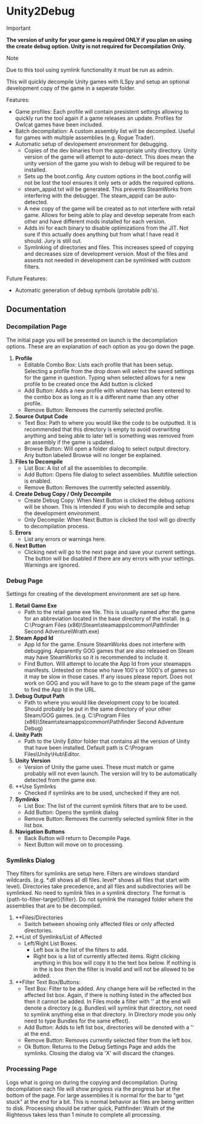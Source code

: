 
# Unity2Debug

> [!IMPORTANT]
> **The version of unity for your game is required ONLY if you plan on using the create debug option. Unity is not required for Decompilation Only.**

> [!NOTE]
> Due to this tool using symlink functionality it must be run as admin.

This will quickly decompile Unity games with ILSpy and setup an optional development copy of the game in a seperate folder.

Features:
* Game profiles: Each profile will contain presistent settings allowing to quickly run the tool again if a game releases an update.  Profiles for Owlcat games have been included.
* Batch decompilation: A custom assembly list will be decompiled. Useful for games with multiple assemblies (e.g. Rogue Trader).
* Automatic setup of devlopement environment for debugging.
  * Copies of the dev binaries from the appropriate unity directory. Unity version of the game will attempt to auto-detect. This does mean the unity version of the game you wish to debug will be required to be installed.
  * Sets up the boot.config.  Any custom options in the boot.config will not be lost the tool ensures it only sets or adds the required options.
  * steam_appid.txt will be generated. This prevents SteamWorks from interfering with the debugger. The steam_appid can be auto-detected.
  * A new copy of the game will be created as to not interfere with retail game. Allows for being able to play and develop seperate from each other and have different mods installed for each version.
  * Adds ini for each binary to disable optimizations from the JIT. Not sure if this actually does anything but from what I have read it should. Jury is still out.
  * Symlinking of directories and files. This increases speed of copying and decreases size of development version. Most of the files and assests not needed in development can be symlinked with custom filters.

Future Features:
* Automatic generation of debug symbols (protable pdb's).

## Documentation

### Decompilation Page

The initial page you will be presented on launch is the decompilation options. These are an explanation of each option as you go down the page.

1. **Profile**
    * Editable Combo Box: Lists each profile that has been setup. Selecting a profile from the drop down will select the saved settings for the game in question. Typing when selected allows for a new profile to be created once the Add button is clicked
    * Add Button: Adds a new profile with whatever has been entered to the combo box as long as it is a different name than any other profile.
    * Remove Button: Removes the currently selected profile.
3. **Source Output Code**
   * Text Box: Path to where you would like the code to be outputted. It is recommended that this directory is empty to avoid overwriting anything and being able to later tell is something was removed from an assembly if the game is updated.
   * Browse Button: Will open a folder dialog to select output directory. Any button labeled Browse will no longer be explained.
4. **Files to Decompile**
   * List Box: A list of all the assemblies to decompile.
   * Add Button: Opens file dialog to select assemblies. Multifile selection is enabled.
   * Remove Button: Removes the currently selected assembly.
5. **Create Debug Copy / Only Decompile**
   * Create Debug Copy: When Next Button is clicked the debug options will be shown. This is intended if you wish to decompile and setup the development environment.
   * Only Decompile: When Next Button is clicked the tool will go directly to decompilation process.
6. **Errors**
   * List any errors or warnings here.
7. **Next Button**
   * Clicking next will go to the next page and save your current settings. The button will be disabled if there are any errors with your settings. Warnings are ignored.

### Debug Page

Settings for creating of the development environment are set up here.

1. **Retail Game Exe**
   * Path to the retail game exe file.  This is usually named after the game for an abbreviation located in the base directory of the install. (e.g. C:\Program Files (x86)\Steam\steamapps\common\Pathfinder Second Adventure\Wrath.exe)
2. **Steam Appd Id**
   * App Id for the game. Ensure SteamWorks does not interfere with debugging. Apparently GOG games that are also released on Steam may have SteamWorks so it is recommended to include it.
   * Find Button. Will attempt to locate the App Id from your steamapps manifests. Untested on those who have 100's or 1000's of games so it may be slow in those cases. If any issues please report. Does not work on GOG and you will have to go to the steam page of the game to find the App Id in the URL.
3. **Debug Output Path**
   * Path to where you would like development copy to be located. Should probably be put in the same directory of your other Steam/GOG games. (e.g. C:\Program Files (x86)\Steam\steamapps\common\Pathfinder Second Adventure Debug)
4. **Unity Path**
   * Path to the Unity Editor folder that contains all the version of Unity that have been installed.  Default path is C:\Program Files\Unity\Hub\Editor.
5. **Unity Version**
   * Version of Unity the game uses. These must match or game probably will not even launch. The version will try to be automatically detected from the game exe.
6. **Use Symlinks
   * Checked if symlinks are to be used, unchecked if they are not.
7. **Symlinks**
   * List Box: The list of the current symlink filters that are to be used.
   * Add Button: Opens the symlink dialog
   * Remove Button: Removes the currently selected symlink filter in the list box.
8. **Navigation Buttons**
   * Back Button will return to Decompile Page.
   * Next Button will move on to processing.
  
### Symlinks Dialog

They filters for symlinks are setup here. Filters are windows standard wildcards. (e.g. *.dll shows all dll files. level\* shows all files that start with level). Directories take precedence, and all files and subdirectories will be symlinked. No need to symlink files in a symlink directory. The format is {path-to-filter-target}\{filter}. Do not symlink the managed folder where the assemblies that are to be decompiled.

1. **Files/Directories
   * Switch between showing only affected files or only affected directories.
2. **List of Symlinks/List of Affected
   * Left/Right List Boxes.
     * Left box is the list of the filters to add.
     * Right box is a list of currently affected items. Right clicking anything in this box will copy it to the text box below. If nothing is in the is box then the filter is invalid and will not be allowed to be added.
3. **Filter Text Box/Buttons:
   * Text Box: Filter to be added. Any change here will be reflected in the affected list box. Again, if there is nothing listed in the affected box then it cannot be added.  In Files mode a filter with '\' at the end will denote a directory (e.g. Bundles\ will symlink that directory, not need to symlink anything else in that directory.  In Directory mode you only need to type Bundles for the same effect).
   * Add Button: Adds to left list box, directories will be denoted with a '\' at the end.
   * Remove Button: Removes currently selected filter from the left box.
   * Ok Button: Returns to the Debug Settings Page and adds the symlinks. Closing the dialog via 'X' will discard the changes.

### Processing Page

Logs what is going on during the copying and decompilation. During decompilation each file will show progress via the progress bar at the bottom of the page. For large assemblies it is normal for the bar to "get stuck" at the end for a bit.  This is normal behavior as files are being written to disk.  Processing should be rather quick, Pathfinder: Wrath of the Righteous takes less than 1 minute to complete all processing.
